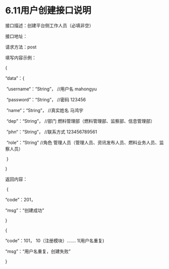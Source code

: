 ​	

# 6.11用户创建接口说明

接口描述：创建平台侧工作人员（必填非空）

接口地址：

请求方法：post

填写内容示例：

{

“data”：{

​		”username“：“String”，  //用户名	mahongyu

​		“password”：“String”，  //密码		123456

​		”name“；“String”，   //真实姓名		马鸿宇

​		“dep”：“String”，   //部门					燃料管理部（燃料管理部、监察部、信息管理部）

​		”phn“：“String”，  //联系方式			123456789561	

​		“role”：“String”    //角色					管理人员（管理人员、资讯发布人员、燃料业务人员、监察人员）

​	}

}

返回内容：

​	{

“code”：201，

“msg”：“创建成功”

}

{

“code”：101，    10（注册模块）.......  1(用户名重复)

“msg”：“用户名重复，创建失败”

}

